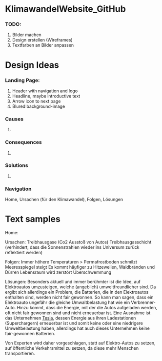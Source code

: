 # KlimawandelWebsite_GitHub

### TODO:

1. Bilder machen
2. Design erstellen (Wireframes)
3. Textfarben an Bilder anpassen

# Design Ideas

### Landing Page:

1. Header with navigation and logo
2. Headline, maybe introductive text
3. Arrow icon to next page
4. Blured background-image

### Causes

1.

### Consequences

1.

### Solutions

1.

### Navigation

Home, Ursachen (für den Klimawandel), Folgen, Lösungen

# Text samples

Home:

Ursachen:
Treibhausgase (Co2 Ausstoß von Autos)
Treibhausgasschicht (verhindert, dass die Sonnenstrahlen wieder ins Universum zurück reflektiert werden)

Folgen:
Immer höhere Temperaturen > Permafrostboden schmilzt
Meeresspiegel steigt
Es kommt häufiger zu Hitzewellen, Waldbränden und Dürren
Lebensraum wird zerstört
Überschwemmung

Lösungen:
Besonders aktuell und immer berühmter ist die Idee, auf Elektroautos umzusteigen, welche (angeblich) umweltfreundlicher sind. Da ergibt sich allerdings ein Problem, die Batterien, die in den Elektroautos enthalten sind, werden nicht fair gewonnen. So kann man sagen, dass ein Elektroauto ungefähr die gleiche Umwaltbelastung hat wie ein Verbrenner-Auto. Hinzu kommt, dass die Energie, mit der die Autos aufgeladen werden, oft nicht fair gewonnen sind und nicht erneuerbar ist. Eine Ausnahme ist das Unternehmen <a href="https://www.tesla.com">Tesla</a>, dessen Energie aus ihren Ladestationen (Superchargern) erneuerbar ist und somit keine oder eine niedrigere Umweltbelastung haben, allerdings hat auch dieses Unternehmen keine fair-gewonnen Batterien.

Von Experten wird daher vorgeschlagen, statt auf Elektro-Autos zu setzen, auf öffentliche Verkehrsmittel zu setzen, da diese mehr Menschen transportieren.
